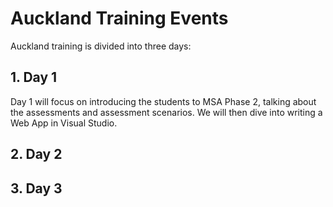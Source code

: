 # Auckland Training Events

Auckland training is divided into three days:

## 1. Day 1
Day 1 will focus on introducing the students to MSA Phase 2, talking about the assessments and assessment scenarios. We will then dive into writing a Web App in Visual Studio.

## 2. Day 2


## 3. Day 3